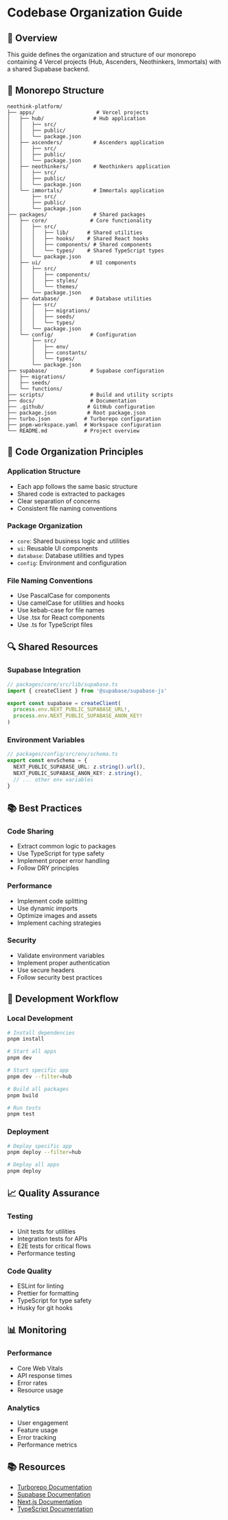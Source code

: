 # Codebase Organization Guide

## 🎯 Overview

This guide defines the organization and structure of our monorepo containing 4 Vercel projects (Hub, Ascenders, Neothinkers, Immortals) with a shared Supabase backend.

## 📁 Monorepo Structure

```
neothink-platform/
├── apps/                    # Vercel projects
│   ├── hub/                # Hub application
│   │   ├── src/
│   │   ├── public/
│   │   └── package.json
│   ├── ascenders/          # Ascenders application
│   │   ├── src/
│   │   ├── public/
│   │   └── package.json
│   ├── neothinkers/        # Neothinkers application
│   │   ├── src/
│   │   ├── public/
│   │   └── package.json
│   └── immortals/          # Immortals application
│       ├── src/
│       ├── public/
│       └── package.json
├── packages/               # Shared packages
│   ├── core/              # Core functionality
│   │   ├── src/
│   │   │   ├── lib/      # Shared utilities
│   │   │   ├── hooks/    # Shared React hooks
│   │   │   ├── components/ # Shared components
│   │   │   └── types/    # Shared TypeScript types
│   │   └── package.json
│   ├── ui/                # UI components
│   │   ├── src/
│   │   │   ├── components/
│   │   │   ├── styles/
│   │   │   └── themes/
│   │   └── package.json
│   ├── database/          # Database utilities
│   │   ├── src/
│   │   │   ├── migrations/
│   │   │   ├── seeds/
│   │   │   └── types/
│   │   └── package.json
│   └── config/            # Configuration
│       ├── src/
│       │   ├── env/
│       │   ├── constants/
│       │   └── types/
│       └── package.json
├── supabase/              # Supabase configuration
│   ├── migrations/
│   ├── seeds/
│   └── functions/
├── scripts/               # Build and utility scripts
├── docs/                  # Documentation
├── .github/              # GitHub configuration
├── package.json          # Root package.json
├── turbo.json           # Turborepo configuration
├── pnpm-workspace.yaml  # Workspace configuration
└── README.md            # Project overview
```

## 📝 Code Organization Principles

### Application Structure
- Each app follows the same basic structure
- Shared code is extracted to packages
- Clear separation of concerns
- Consistent file naming conventions

### Package Organization
- `core`: Shared business logic and utilities
- `ui`: Reusable UI components
- `database`: Database utilities and types
- `config`: Environment and configuration

### File Naming Conventions
- Use PascalCase for components
- Use camelCase for utilities and hooks
- Use kebab-case for file names
- Use .tsx for React components
- Use .ts for TypeScript files

## 🔍 Shared Resources

### Supabase Integration
```typescript
// packages/core/src/lib/supabase.ts
import { createClient } from '@supabase/supabase-js'

export const supabase = createClient(
  process.env.NEXT_PUBLIC_SUPABASE_URL!,
  process.env.NEXT_PUBLIC_SUPABASE_ANON_KEY!
)
```

### Environment Variables
```typescript
// packages/config/src/env/schema.ts
export const envSchema = {
  NEXT_PUBLIC_SUPABASE_URL: z.string().url(),
  NEXT_PUBLIC_SUPABASE_ANON_KEY: z.string(),
  // ... other env variables
}
```

## 📚 Best Practices

### Code Sharing
- Extract common logic to packages
- Use TypeScript for type safety
- Implement proper error handling
- Follow DRY principles

### Performance
- Implement code splitting
- Use dynamic imports
- Optimize images and assets
- Implement caching strategies

### Security
- Validate environment variables
- Implement proper authentication
- Use secure headers
- Follow security best practices

## 🔧 Development Workflow

### Local Development
```bash
# Install dependencies
pnpm install

# Start all apps
pnpm dev

# Start specific app
pnpm dev --filter=hub

# Build all packages
pnpm build

# Run tests
pnpm test
```

### Deployment
```bash
# Deploy specific app
pnpm deploy --filter=hub

# Deploy all apps
pnpm deploy
```

## 📈 Quality Assurance

### Testing
- Unit tests for utilities
- Integration tests for APIs
- E2E tests for critical flows
- Performance testing

### Code Quality
- ESLint for linting
- Prettier for formatting
- TypeScript for type safety
- Husky for git hooks

## 📊 Monitoring

### Performance
- Core Web Vitals
- API response times
- Error rates
- Resource usage

### Analytics
- User engagement
- Feature usage
- Error tracking
- Performance metrics

## 📚 Resources

- [Turborepo Documentation](https://turbo.build/repo)
- [Supabase Documentation](https://supabase.com/docs)
- [Next.js Documentation](https://nextjs.org/docs)
- [TypeScript Documentation](https://www.typescriptlang.org/docs) 